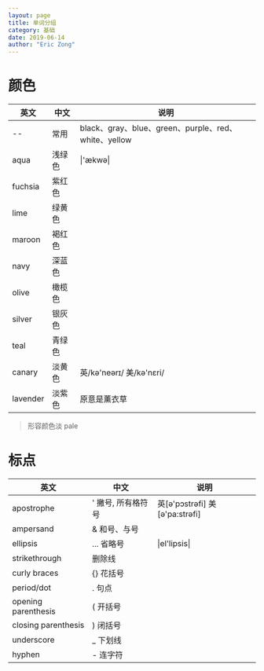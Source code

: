 ```yaml
---
layout: page
title: 单词分组
category: 基础
date: 2019-06-14
author: "Eric Zong"
---
```


# 颜色

| 英文     | 中文   | 说明                                                 |
| -------- | ------ | ---------------------------------------------------- |
| --       | 常用   | black、gray、blue、green、purple、red、white、yellow |
| aqua     | 浅绿色 | \|'ækwə\|                                            |
| fuchsia  | 紫红色 |                                                      |
| lime     | 绿黄色 |                                                      |
| maroon   | 褐红色 |                                                      |
| navy     | 深蓝色 |                                                      |
| olive    | 橄榄色 |                                                      |
| silver   | 银灰色 |                                                      |
| teal     | 青绿色 |                                                      |
| canary   | 淡黄色 | 英/kə'neərɪ/  美/kə'nɛri/                            |
| lavender | 淡紫色 | 原意是薰衣草                                         |

> 形容颜色淡 pale

# 标点

| 英文                  | 中文               | 说明                           |
| --------------------- | ------------------ | ------------------------------ |
| apostrophe            | ' 撇号, 所有格符号 | 英[ə'pɔstrəfi] 美[ə'pa:strəfi] |
| ampersand             | & 和号、与号       |                                |
| ellipsis              | ... 省略号         | \|el'lipsis\|                  |
| strikethrough         | 删除线             |                                |
| curly   braces        | {} 花括号          |                                |
| period/dot            | . 句点             |                                |
| opening   parenthesis | ( 开括号           |                                |
| closing   parenthesis | ) 闭括号           |                                |
| underscore            | _ 下划线           |                                |
| hyphen                | - 连字符           |                                |